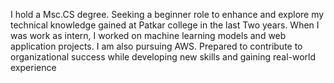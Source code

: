 I hold a Msc.CS degree. 
Seeking a beginner role to enhance and explore my technical knowledge gained 
at Patkar college in the last Two years. 
When I was work as intern, I worked on machine learning models and web application projects. 
I am also pursuing AWS. Prepared to contribute to organizational success while developing 
new skills and gaining real-world experience
